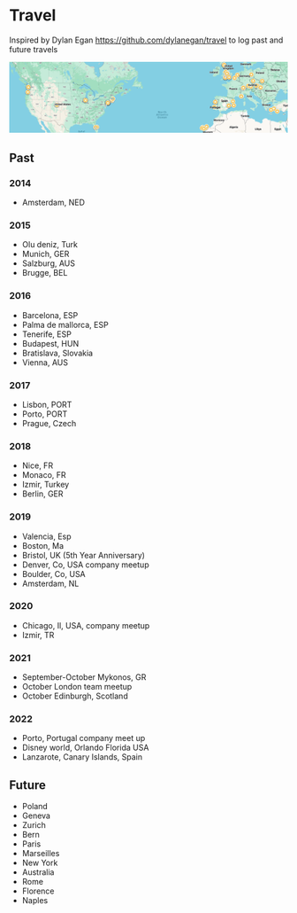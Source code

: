 # Travel

Inspired by Dylan Egan https://github.com/dylanegan/travel to log past and future travels

<img src="map.png">

## Past

### 2014

* Amsterdam, NED

### 2015

* Olu deniz, Turk
* Munich, GER
* Salzburg, AUS
* Brugge, BEL

### 2016

* Barcelona, ESP
* Palma de mallorca, ESP
* Tenerife, ESP
* Budapest, HUN
* Bratislava, Slovakia
* Vienna, AUS

### 2017

* Lisbon, PORT
* Porto, PORT
* Prague, Czech

### 2018

* Nice, FR
* Monaco, FR
* Izmir, Turkey
* Berlin, GER

### 2019

* Valencia, Esp
* Boston, Ma
* Bristol, UK  (5th Year Anniversary)
* Denver, Co, USA company meetup
* Boulder, Co, USA
* Amsterdam, NL 

### 2020

* Chicago, Il, USA, company meetup
* Izmir, TR

### 2021 

* September-October Mykonos, GR
* October London team meetup
* October Edinburgh, Scotland

### 2022
* Porto, Portugal company meet up
* Disney world, Orlando Florida USA
* Lanzarote, Canary Islands, Spain

## Future

* Poland
* Geneva
* Zurich
* Bern
* Paris
* Marseilles
* New York
* Australia
* Rome
* Florence
* Naples
